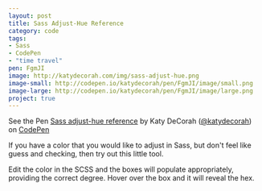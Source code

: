 ```yaml
---
layout: post
title: Sass Adjust-Hue Reference
category: code
tags: 
- Sass
- CodePen
- "time travel"
pen: FgmJI
image: http://katydecorah.com/img/sass-adjust-hue.png
image-small: http://codepen.io/katydecorah/pen/FgmJI/image/small.png
image-large: http://codepen.io/katydecorah/pen/FgmJI/image/large.png
project: true
---
```

<p data-height="500" data-theme-id="300" data-slug-hash="FgmJI" data-user="katydecorah" data-default-tab="result" class='codepen'>See the Pen <a href='http://codepen.io/katydecorah/pen/FgmJI'>Sass adjust-hue reference</a> by Katy DeCorah (<a href='http://codepen.io/katydecorah'>@katydecorah</a>) on <a href='http://codepen.io'>CodePen</a></p>

If you have a color that you would like to adjust in Sass, but don't feel like guess and checking, then try out this little tool. 

Edit the color in the SCSS and the boxes will populate appropriately, providing the correct degree. Hover over the box and it will reveal the hex.